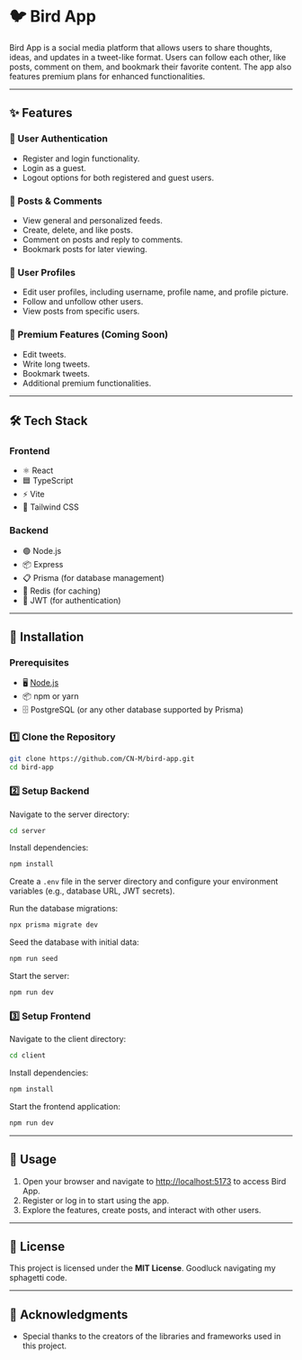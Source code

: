 # 🐦 Bird App

Bird App is a social media platform that allows users to share thoughts, ideas, and updates in a tweet-like format. Users can follow each other, like posts, comment on them, and bookmark their favorite content. The app also features premium plans for enhanced functionalities.

---

## ✨ Features

### 🔐 User Authentication
- Register and login functionality.
- Login as a guest.
- Logout options for both registered and guest users.

### 📝 Posts & Comments
- View general and personalized feeds.
- Create, delete, and like posts.
- Comment on posts and reply to comments.
- Bookmark posts for later viewing.

### 👤 User Profiles
- Edit user profiles, including username, profile name, and profile picture.
- Follow and unfollow other users.
- View posts from specific users.

### 💎 Premium Features (Coming Soon)
- Edit tweets.
- Write long tweets.
- Bookmark tweets.
- Additional premium functionalities.

---

## 🛠️ Tech Stack

### Frontend
- ⚛️ React
- 🟦 TypeScript
- ⚡ Vite
- 🎨 Tailwind CSS

### Backend
- 🟢 Node.js
- 📦 Express
- 📋 Prisma (for database management)
- 🚀 Redis (for caching)
- 🔑 JWT (for authentication)

---

## 🚀 Installation

### Prerequisites
- 🖥️ [Node.js](https://nodejs.org)
- 📦 npm or yarn
- 🗄️ PostgreSQL (or any other database supported by Prisma)

### 1️⃣ Clone the Repository
```bash
git clone https://github.com/CN-M/bird-app.git
cd bird-app
```

### 2️⃣ Setup Backend
Navigate to the server directory:
```bash
cd server
```

Install dependencies:
```bash
npm install
```

Create a `.env` file in the server directory and configure your environment variables (e.g., database URL, JWT secrets).

Run the database migrations:
```bash
npx prisma migrate dev
```

Seed the database with initial data:
```bash
npm run seed
```

Start the server:
```bash
npm run dev
```

### 3️⃣ Setup Frontend
Navigate to the client directory:
```bash
cd client
```

Install dependencies:
```bash
npm install
```

Start the frontend application:
```bash
npm run dev
```

---

## 🎉 Usage

1. Open your browser and navigate to [http://localhost:5173](http://localhost:5173) to access Bird App.
2. Register or log in to start using the app.
3. Explore the features, create posts, and interact with other users.

---

## 📄 License

This project is licensed under the **MIT License**. Goodluck navigating my sphagetti code.

---

## 💖 Acknowledgments
- Special thanks to the creators of the libraries and frameworks used in this project.